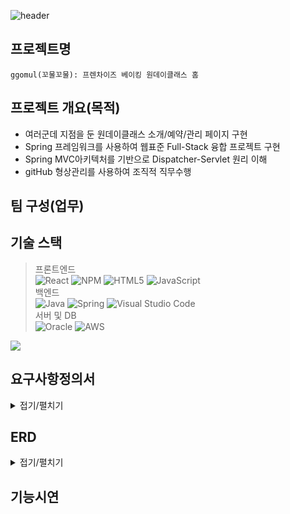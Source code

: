 
![header](https://capsule-render.vercel.app/api?type=cylinder&color=F9D923&text=GGOMOL&fontAlignY=55&fontSize=55&height=150&animation=twinkling)
  
## 프로젝트명    
```
ggomul(꼬물꼬물): 프렌차이즈 베이킹 원데이클래스 홈  
```
## 프로젝트 개요(목적)     
- 여러군데 지점을 둔 원데이클래스 소개/예약/관리 페이지 구현
- Spring 프레임워크를 사용하여 웹표준 Full-Stack 융합 프로젝트 구현
- Spring MVC아키텍처를 기반으로 Dispatcher-Servlet 원리 이해
- gitHub 형상관리를 사용하여 조직적 직무수행
## 팀 구성(업무)    

## 기술 스택
> 프론트엔드    
![React](https://img.shields.io/badge/react-%2320232a.svg?style=for-the-badge&logo=react&logoColor=%2361DAFB)
![NPM](https://img.shields.io/badge/NPM-%23000000.svg?style=for-the-badge&logo=npm&logoColor=white)
![HTML5](https://img.shields.io/badge/html5-%23E34F26.svg?style=for-the-badge&logo=html5&logoColor=white)
![JavaScript](https://img.shields.io/badge/javascript-%23323330.svg?style=for-the-badge&logo=javascript&logoColor=%23F7DF1E)     
> 백엔드       
![Java](https://img.shields.io/badge/java-%23ED8B00.svg?style=for-the-badge&logo=java&logoColor=white)
![Spring](https://img.shields.io/badge/spring-%236DB33F.svg?style=for-the-badge&logo=spring&logoColor=white)
![Visual Studio Code](https://img.shields.io/badge/Visual%20Studio%20Code-0078d7.svg?style=for-the-badge&logo=visual-studio-code&logoColor=white)      
> 서버 및 DB     
![Oracle](https://img.shields.io/badge/Oracle-F80000?style=for-the-badge&logo=oracle&logoColor=white)
![AWS](https://img.shields.io/badge/AWS-%23FF9900.svg?style=for-the-badge&logo=amazon-aws&logoColor=white)

![](../header.png)

## 요구사항정의서      
<details markdown="1">
<summary>접기/펼치기</summary>
<img src=>
</details>

## ERD     
<details markdown="1">
<summary>접기/펼치기</summary>
<img src=>
</details>

## 기능시연    
